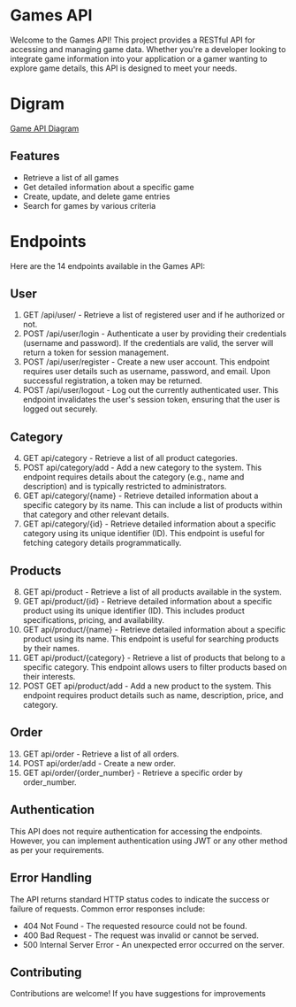# Games API

Welcome to the Games API! This project provides a RESTful API for accessing and managing game data. Whether you're a developer looking to integrate game information into your application or a gamer wanting to explore game details, this API is designed to meet your needs.

# Digram
[Game API Diagram](./games%20store%20api%20(1).png)

## Features

- Retrieve a list of all games
- Get detailed information about a specific game
- Create, update, and delete game entries
- Search for games by various criteria

# Endpoints

Here are the 14 endpoints available in the Games API:

## User
1. GET /api/user/ - Retrieve a list of registered user and if he authorized or not.
2. POST /api/user/login - Authenticate a user by providing their credentials (username and password). If the credentials are valid, the server will return a token for session management.
3. POST /api/user/register - Create a new user account. This endpoint requires user details such as username, password, and email. Upon successful registration, a  token may be returned.
4. POST /api/user/logout - Log out the currently authenticated user. This endpoint invalidates the user's session token, ensuring that the user is logged out securely.

## Category
4. GET api/category - Retrieve a list of all product categories.
5. POST api/category/add - Add a new category to the system. This endpoint requires details about the category (e.g., name and description) and is typically restricted to administrators.
6. GET api/category/{name} - Retrieve detailed information about a specific category by its name. This can include a list of products within that category and other relevant details.
7. GET api/category/{id} - Retrieve detailed information about a specific category using its unique identifier (ID). This endpoint is useful for fetching category details programmatically.

## Products
8. GET api/product - Retrieve a list of all products available in the system.
9. GET api/product/{id} - Retrieve detailed information about a specific product using its unique identifier (ID). This includes product specifications, pricing, and availability.
10. GET api/product/{name} - Retrieve detailed information about a specific product using its name. This endpoint is useful for searching products by their names.
11. GET api/product/{category} - Retrieve a list of products that belong to a specific category. This endpoint allows users to filter products based on their interests.
12. POST GET api/product/add - Add a new product to the system. This endpoint requires product details such as name, description, price, and category.

## Order
13. GET api/order - Retrieve a list of all orders.
14. POST api/order/add - Create a new order.
15. GET api/order/{order_number} - Retrieve a specific order by order_number.


## Authentication

This API does not require authentication for accessing the endpoints. However, you can implement authentication using JWT or any other method as per your requirements.

## Error Handling

The API returns standard HTTP status codes to indicate the success or failure of requests. Common error responses include:

- 404 Not Found - The requested resource could not be found.
- 400 Bad Request - The request was invalid or cannot be served.
- 500 Internal Server Error - An unexpected error occurred on the server.

## Contributing

Contributions are welcome! If you have suggestions for improvements
